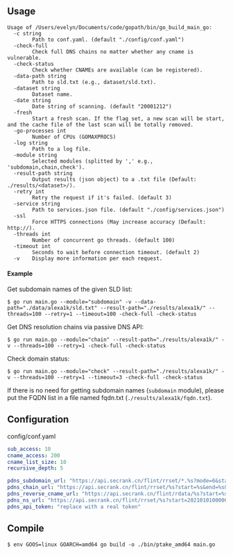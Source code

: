 ## Usage

```
Usage of /Users/evelyn/Documents/code/gopath/bin/go_build_main_go:
  -c string
        Path to conf.yaml. (default "./config/conf.yaml")
  -check-full
        Check full DNS chains no matter whether any cname is vulnerable.
  -check-status
        Check whether CNAMEs are available (can be registered).
  -data-path string
        Path to sld.txt (e.g., dataset/sld.txt).
  -dataset string
        Dataset name.
  -date string
        Date string of scanning. (default "20001212")
  -fresh
        Start a fresh scan. If the flag set, a new scan will be start, and the cache file of the last scan will be totally removed.
  -go-processes int
        Number of CPUs (GOMAXPROCS)
  -log string
        Path to a log file.
  -module string
        Selected modules (splitted by ',' e.g., 'subdomain,chain,check').
  -result-path string
        Output results (json object) to a .txt file (Default: ./results/<dataset>/).
  -retry int
        Retry the request if it's failed. (default 3)
  -service string
        Path to services.json file. (default "./config/services.json")
  -ssl
        Force HTTPS connections (May increase accuracy (Default: http://).
  -threads int
        Number of concurrent go threads. (default 100)
  -timeout int
        Seconds to wait before connection timeout. (default 2)
  -v    Display more information per each request.

```



#### Example

Get subdomain names of the given SLD list:

```shell
$ go run main.go --module="subdomain" -v --data-path="./data/alexa1k/sld.txt" --result-path="./results/alexa1k/" --threads=100 --retry=1 --timeout=100 -check-full -check-status
```

Get DNS resolution chains via passive DNS API:

```shell
$ go run main.go --module="chain" --result-path="./results/alexa1k/" -v --threads=100 --retry=1 -check-full -check-status
```

Check domain status:

```shell
$ go run main.go --module="check" --result-path="./results/alexa1k/" -v --threads=100 --retry=1 --timeout=3 -check-full -check-status
```



If there is no need for getting subdomain names (`subdomain` module), please put the FQDN list in a file named fqdn.txt (`./results/alexa1k/fqdn.txt`). 



## Configuration

config/conf.yaml

```yaml
sub_access: 10
cname_access: 200
cname_list_size: 10
recursive_depth: 5

pdns_subdomain_url: "https://api.secrank.cn/flint/rrset/*.%s?mode=6&start=%s&end=%s&limit=10000"
pdns_chain_url: "https://api.secrank.cn/flint/rrset/%s?start=%s&end=%s&rtype=-1&limit=1000"
pdns_reverse_cname_url: "https://api.secrank.cn/flint/rdata/%s?start=%s&end=%s&rtype=-1"
pdns_ns_url: "https://api.secrank.cn/flint/rrset/%s?start=20210101000000&end=%s&rtype=2&limit=10"
pdns_api_token: "replace with a real token"
```



## Compile
```
$ env GOOS=linux GOARCH=amd64 go build -o ./bin/ptake_amd64 main.go
```